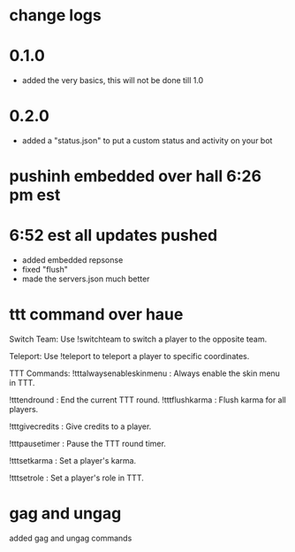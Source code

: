 # change logs 

# 0.1.0

* added the very basics, this will not be done till 
1.0 

# 0.2.0

* added a "status.json" to put a custom status and 
activity on your bot


# pushinh embedded over hall 6:26 pm est 

# 6:52 est all updates pushed 

* added embedded repsonse
* fixed "flush" 
* made the servers.json much better 

# ttt command over haue 

Switch Team: Use !switchteam <player> <server> to switch a player to the opposite team.

Teleport: Use !teleport <player> <x> <y> <z> <server> to teleport a player to specific coordinates.

TTT Commands:
!tttalwaysenableskinmenu <server>: Always enable the skin menu in TTT.

!tttendround <server>: End the current TTT round.
!tttflushkarma <server>: Flush karma for all players.

!tttgivecredits <player> <amount> <server>: Give credits to a player.

!tttpausetimer <server>: Pause the TTT round timer.

!tttsetkarma <player> <karma> <server>: Set a player's karma.

!tttsetrole <player> <role> <server>: Set a player's role in TTT.

# gag and ungag

added gag and ungag commands

